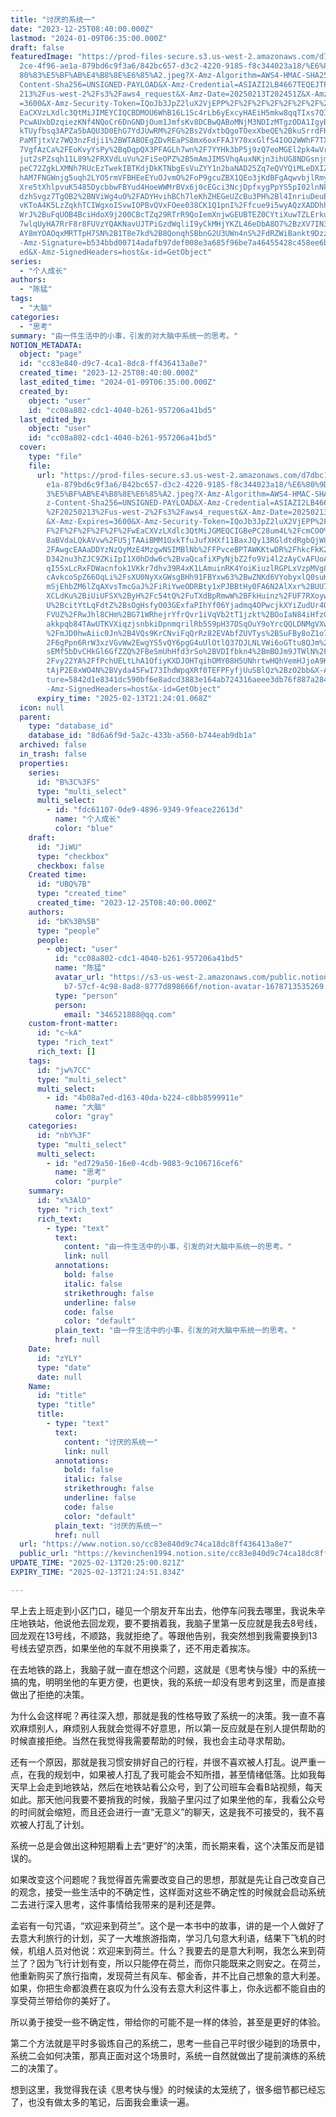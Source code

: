 ```yaml
---
title: "讨厌的系统一"
date: "2023-12-25T08:40:00.000Z"
lastmod: "2024-01-09T06:35:00.000Z"
draft: false
featuredImage: "https://prod-files-secure.s3.us-west-2.amazonaws.com/d7dbc101-8\
  2ce-4f96-ae1a-879bd6c9f3a6/842bc657-d3c2-4220-9185-f8c344023a18/%E6%80%9D%E8%\
  80%83%E5%BF%AB%E4%B8%8E%E6%85%A2.jpeg?X-Amz-Algorithm=AWS4-HMAC-SHA256&X-Amz-\
  Content-Sha256=UNSIGNED-PAYLOAD&X-Amz-Credential=ASIAZI2LB4667TEQEJTP%2F20250\
  213%2Fus-west-2%2Fs3%2Faws4_request&X-Amz-Date=20250213T202451Z&X-Amz-Expires\
  =3600&X-Amz-Security-Token=IQoJb3JpZ2luX2VjEPP%2F%2F%2F%2F%2F%2F%2F%2F%2F%2Fw\
  EaCXVzLXdlc3QtMiJIMEYCIQCBDMOU6WhB16L1Sc4rLb6yExcyHAEiH5mkw8qqTIxs7QIhAPyMPHU\
  PcwAUxbDzqiezKNf4NQoCr6DnGNDjOum1JmfsKv8DCBwQABoMNjM3NDIzMTgzODA1IgyBSvkVqL4x\
  kTUyfbsq3APZa5bAQU3D0EhG7YdJUwRM%2FG%2Bs2VdxtbQgoTOexXbeQE%2BkuSrrdFKLyNDkPZF\
  PaMTjtxVz7WQ3nzFdji1%2BWTABOEgZDvREaPS8mx6oxFFAJY70xxGlfS4IOO2WWhF7TXb3V7UfGR\
  7VgfAzCa%2FEoKvyYsPy%2BqDqpQX3PFAGLh7wn%2F7YYHk3bP5j9zQ7eoMGEl2pk4wVrj%2FKU95\
  jut2sPZsqh11L89%2FRXVdLuVu%2FiSeOPZ%2B5mAmJIMSVhqAuxNKjn3ihUG8NDGsnjmaGEEPL3G\
  peC72ZgkLXMNh7RUcEzTwekIBTKdjDkKTNbgEsVuZYY1n2baNAD25Zq7eQVYQiMLeDXIZuAPlPbDX\
  hAM7FNGWnjg5uqh2LYO5rmVFBHEeEYuOJvmO%2FoP9gcuZBX1QEo3jKdBFgAqwvbjlRmyL51%2FeO\
  Xre5tXhlpvuK5485DycbbwFBYud4HoeWWMrBVx6j0cEGci3NcjDpfxygPpYS5pI02lnNkCCsvM722\
  dzhSvgz7TgOB2%2BNViWg4uO%2FADYHvihBCh7leKhZHEGeUZcBu3PH%2Bl4InriuDeuBdEyXN%2F\
  vKToA4K5LzZqkhTCIWgxoISvwIOPBvQVxFOee038CK1Q1pnI%2Ffcue9i5wyAQzXADDhhLm9BjqkA\
  WrJ%2BuFqUOB4BciHdoX9j200CBcTZq29RTrR9QoIemXnjwGEUBTEZ0CYtiXuwTZLErkueUR6Wu38\
  7wlqUyHA7RrF8r8FUVzYQAKNavUJTPiGzdWqliI9yCkMHjYKZL46eDbA8O7%2BzXV7IN34HYIHOXh\
  AY8mYOAOqxMRTTpH7SN%2B1T8e7kd%2B8QonqhSBbnG2U3UWn4nS%2FdRZWiBankt9DzzKJpMIa&X\
  -Amz-Signature=b534bbd00714adafb97def008e3a685f96be7a46455428c458ee6b3340fba5\
  ed&X-Amz-SignedHeaders=host&x-id=GetObject"
series:
  - "个人成长"
authors:
  - "陈猛"
tags:
  - "大脑"
categories:
  - "思考"
summary: "由一件生活中的小事，引发的对大脑中系统一的思考。"
NOTION_METADATA:
  object: "page"
  id: "cc83e840-d9c7-4ca1-8dc8-ff436413a8e7"
  created_time: "2023-12-25T08:40:00.000Z"
  last_edited_time: "2024-01-09T06:35:00.000Z"
  created_by:
    object: "user"
    id: "cc08a802-cdc1-4040-b261-957206a41bd5"
  last_edited_by:
    object: "user"
    id: "cc08a802-cdc1-4040-b261-957206a41bd5"
  cover:
    type: "file"
    file:
      url: "https://prod-files-secure.s3.us-west-2.amazonaws.com/d7dbc101-82ce-4f96-a\
        e1a-879bd6c9f3a6/842bc657-d3c2-4220-9185-f8c344023a18/%E6%80%9D%E8%80%8\
        3%E5%BF%AB%E4%B8%8E%E6%85%A2.jpeg?X-Amz-Algorithm=AWS4-HMAC-SHA256&X-Am\
        z-Content-Sha256=UNSIGNED-PAYLOAD&X-Amz-Credential=ASIAZI2LB4664MSCZE4E\
        %2F20250213%2Fus-west-2%2Fs3%2Faws4_request&X-Amz-Date=20250213T202401Z\
        &X-Amz-Expires=3600&X-Amz-Security-Token=IQoJb3JpZ2luX2VjEPP%2F%2F%2F%2\
        F%2F%2F%2F%2F%2F%2FwEaCXVzLXdlc3QtMiJGMEQCIGBePC28um4L%2FcmCOO%2BCZIEgQ\
        8aBVdaLQkAVvw%2FU5jTAAiBMM1OxkTfuJufXHXf11BaxJQy13RGldtdRgbQjW8%2BYcyr%\
        2FAwgcEAAaDDYzNzQyMzE4MzgwNSIMBlNb%2FFPvceBPTAWKKtwDR%2FhkcFkK2WfPAG573\
        D342nu3hZJC9ZKiIpI1X0hDdw6c%2BvaQcafiXPyNjbZ2fo9Vi4l2zAyCvAFUoAXn3ppl4c\
        qI55xLcRxFDWacnfok1VKkr7dhv39R4xK1LAmuinRK4YoiKiuzlRGPLxVzpMVg8CYxmDB2O\
        cAvkcoSpZ66OqLi%2FsXU0NyXxGWsgBHh91FBYxw63%2BwZNKd6VYobyxlQ0suHsNSSrih7\
        mSjEhbZM6lZqAXvsTmcGaJ%2FiRiYweODRBty1xPJBBtHy0FA6N2AlXxr%2BUU7FpCNnRxv\
        XCLdKu%2BiUiUFSX%2ByH%2Fc54tQ%2FuTXdBpRmwW%2BFkHuinz%2FUF7RXoywnQt1ChSC\
        U%2BcitYtLqFdtZ%2BsOgHsfyO03GExfaPIhYf06Yjadmq4OPwcjkXYiZudUr4Qcu%2FKPA\
        FVUZ%2FRwJhl8CHm%2BG71WRhejrYfrQvr1iVqVb2tT1jzkt%2BOoIaN84iHfzG9SHCaadK\
        akkpqb84TAwUTKVXiqzjsnbkiDpnmqrilRb5S9pH37DSqOuY9oYrcQQLDNMgVXwKNwFN9NF\
        %2FmJD0hwAiic0Jn%2B4VQs9KrCNviFqQrRz82EVAbfZUVTys%2BSuFBy8oZ1o77LLPUyU%\
        2F6gPpn6RrW3xzVGvWw2EwgYS5vQY6pgG4uUlOtlQ37DJLNLVWi6oGTtu8QJm%2BVpPuEQZ\
        sEMf5bDvCHkGl6GfZZQ%2FBeSmUhHfd3rSo%2BVDIfbkn4%2BmBOJm9JTWlN%2Fml1cXBw%\
        2Fvy22YA%2FfPchUELtLhA1OfiyKXDJOHTqihOMY08H5UNhrtwHQhVemHJjoA9Kp0AxOnGC\
        tAjP2E8xWO4N%2BVyda45FwI73IhdWpqXRf0TEFPFyfjUuSBlQz%2BzO2bb&X-Amz-Signa\
        ture=5842d1e8341dc590bf6e8adcd3883e164ab724316aeee3db76f887a284bb90ba&X\
        -Amz-SignedHeaders=host&x-id=GetObject"
      expiry_time: "2025-02-13T21:24:01.068Z"
  icon: null
  parent:
    type: "database_id"
    database_id: "8d6a6f9d-5a2c-433b-a560-b744eab9db1a"
  archived: false
  in_trash: false
  properties:
    series:
      id: "B%3C%3FS"
      type: "multi_select"
      multi_select:
        - id: "fdc61107-0de9-4896-9349-9feace22613d"
          name: "个人成长"
          color: "blue"
    draft:
      id: "JiWU"
      type: "checkbox"
      checkbox: false
    Created time:
      id: "UBQ%7B"
      type: "created_time"
      created_time: "2023-12-25T08:40:00.000Z"
    authors:
      id: "bK%3B%5B"
      type: "people"
      people:
        - object: "user"
          id: "cc08a802-cdc1-4040-b261-957206a41bd5"
          name: "陈猛"
          avatar_url: "https://s3-us-west-2.amazonaws.com/public.notion-static.com/775523\
            b7-57cf-4c98-8ad8-8777d898666f/notion-avatar-1678713535269.png"
          type: "person"
          person:
            email: "346521888@qq.com"
    custom-front-matter:
      id: "c~kA"
      type: "rich_text"
      rich_text: []
    tags:
      id: "jw%7CC"
      type: "multi_select"
      multi_select:
        - id: "4b08a7ed-d163-40da-b224-c8bb8599911e"
          name: "大脑"
          color: "gray"
    categories:
      id: "nbY%3F"
      type: "multi_select"
      multi_select:
        - id: "ed729a50-16e0-4cdb-9083-9c106716cef6"
          name: "思考"
          color: "purple"
    summary:
      id: "x%3AlD"
      type: "rich_text"
      rich_text:
        - type: "text"
          text:
            content: "由一件生活中的小事，引发的对大脑中系统一的思考。"
            link: null
          annotations:
            bold: false
            italic: false
            strikethrough: false
            underline: false
            code: false
            color: "default"
          plain_text: "由一件生活中的小事，引发的对大脑中系统一的思考。"
          href: null
    Date:
      id: "zYLY"
      type: "date"
      date: null
    Name:
      id: "title"
      type: "title"
      title:
        - type: "text"
          text:
            content: "讨厌的系统一"
            link: null
          annotations:
            bold: false
            italic: false
            strikethrough: false
            underline: false
            code: false
            color: "default"
          plain_text: "讨厌的系统一"
          href: null
  url: "https://www.notion.so/cc83e840d9c74ca18dc8ff436413a8e7"
  public_url: "https://kevinchen1994.notion.site/cc83e840d9c74ca18dc8ff436413a8e7"
UPDATE_TIME: "2025-02-13T20:25:00.821Z"
EXPIRY_TIME: "2025-02-13T21:24:51.834Z"

---
```

<link rel="stylesheet" href="https://cdn.jsdelivr.net/npm/katex@0.16.2/dist/katex.min.css" integrity="sha384-bYdxxUwYipFNohQlHt0bjN/LCpueqWz13HufFEV1SUatKs1cm4L6fFgCi1jT643X" crossorigin="anonymous">


早上去上班走到小区门口，碰见一个朋友开车出去，他停车问我去哪里，我说朱辛庄地铁站，他说他去回龙观，要不要捎着我，我脑子里第一反应就是我去8号线，回龙观在13号线，不顺路，我就拒绝了。等跟他告别，我突然想到我需要换到13号线去望京西，如果坐他的车就不用换乘了，还不用走着挨冻。


在去地铁的路上，我脑子就一直在想这个问题，这就是《思考快与慢》中的系统一搞的鬼，明明坐他的车更方便，也更快，我的系统一却没有思考到这里，而是直接做出了拒绝的决策。


为什么会这样呢？再往深入想，那就是我的性格导致了系统一的决策。我一直不喜欢麻烦别人，麻烦别人我就会觉得不好意思，所以第一反应就是在别人提供帮助的时候直接拒绝。当然在我觉得我需要帮助的时候，我也会主动寻求帮助。


还有一个原因，那就是我习惯安排好自己的行程，并很不喜欢被人打乱。说严重一点，在我的规划中，如果被人打乱了我可能会不知所措，甚至情绪低落。比如我每天早上会走到地铁站，然后在地铁站看公众号，到了公司班车会看B站视频，每天如此。那天他问我要不要捎我的时候，我脑子里闪过了如果坐他的车，我看公众号的时间就会缩短，而且还会进行一直“无意义”的聊天，这是我不可接受的，我不喜欢被人打乱了计划。


系统一总是会做出这种短期看上去“更好”的决策，而长期来看，这个决策反而是错误的。


如果改变这个问题呢？我觉得首先需要改变自己的思想，那就是先让自己改变自己的观念，接受一些生活中的不确定性，这样面对这些不确定性的时候就会启动系统二去进行深入思考，这件事情给我带来的是利还是弊。


孟岩有一句咒语，“欢迎来到荷兰”。这个是一本书中的故事，讲的是一个人做好了去意大利旅行的计划，买了一大堆旅游指南，学习几句意大利语，结果下飞机的时候，机组人员对他说：欢迎来到荷兰。什么？我要去的是意大利啊，我怎么来到荷兰了？因为飞行计划有变，所以只能停在荷兰，而你只能既来之则安之。在荷兰，他重新购买了旅行指南，发现荷兰有风车、郁金香，并不比自己想象的意大利差。如果，你把生命都浪费在哀叹为什么没有去意大利这件事上，你永远都不能自由的享受荷兰带给你的美好了。


所以勇于接受一些不确定性，带给你的可能不是一样的体验，甚至是更好的体验。


第二个方法就是平时多锻炼自己的系统二，思考一些自己平时很少碰到的场景中，系统二会如何决策，那真正面对这个场景时，系统一自然就做出了提前演练的系统二的决策了。


想到这里，我觉得我在读《思考快与慢》的时候读的太笼统了，很多细节都已经忘了，也没有做太多的笔记，后面我会重读一遍。

